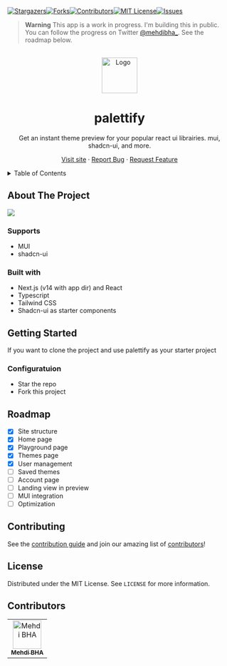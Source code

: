 [![Stargazers][stars-shield]][stars-url][![Forks][forks-shield]][forks-url][![Contributors][contributors-shield]][contributors-url][![MIT License][license-shield]][license-url][![Issues][issues-shield]][issues-url]

> **Warning**
> This app is a work in progress. I'm building this in public. You can follow the progress on Twitter [@mehdibha\_](https://twitter.com/mehdibha_).
> See the roadmap below.

<br/>
<div align="center">
  <a href="https://github.com/mehdibha/palettify">
    <img src="https://palettify.co/images/logo.png" alt="Logo" width="80" height="80">
  </a>
  <h1 align="center">palettify</h1>
  <p align="center">
    Get an instant theme preview for your popular react ui librairies. mui, shadcn-ui, and more.
  </p>
  <p>
    
   <a href="https://palettify.co">Visit site</a>
    ·
    <a href="https://github.com/mehdibha/palettify/issues">Report Bug</a>
    ·
    <a href="https://github.com/mehdibha/palettify/issues">Request Feature</a>
  </p>
</div>

<details>
  <summary>Table of Contents</summary>
  <ol>
    <li><a href="#about-the-project">About The Project</a>
      <ul>
        <li><a href="#features">Features</a></li>
        <li><a href="#built-with">Built With</a></li>
      </ul>
    </li>
    <li><a href="#getting-started">Getting Started</a></li>
    <li><a href="#roadmap">Roadmap</a></li>
    <li><a href="#sites-using-notionfolio">Sites using palettify</a></li>
    <li><a href="#contributing">Contributing</a></li>
    <li><a href="#license">License</a></li>
    <li><a href="#contributors">Contributors</a></li>
  </ol>
</details>

<!-- ABOUT THE PROJECT -->

## About The Project

<img src="https://palettify.co/images/demo.gif" />

### Supports

- MUI
- shadcn-ui

### Built with

- Next.js (v14 with app dir) and React
- Typescript
- Tailwind CSS
- Shadcn-ui as starter components

## Getting Started

If you want to clone the project and use palettify as your starter project

### Configuratuion

- Star the repo
- Fork this project

## Roadmap

- [x] Site structure
- [x] Home page
- [x] Playground page
- [x] Themes page
- [x] User management
- [ ] Saved themes
- [ ] Account page
- [ ] Landing view in preview
- [ ] MUI integration
- [ ] Optimization

<!-- CONTRIBUTING -->

## Contributing

See the [contribution guide](CONTRIBUTING.md) and join our amazing list of [contributors](https://github.com/mehdibha/palettify/graphs/contributors)!

<!-- LICENSE -->

## License

Distributed under the MIT License. See `LICENSE` for more information.

## Contributors

<table><tr align="left">
  <td align="center"><a href="https://github.com/mehdibha"><img src="https://avatars.githubusercontent.com/u/12223900?v=4" width="64px;"alt="Mehdi BHA"/><br/><sub><b>Mehdi BHA</b></sub></a></td>
</tr></table>

[contributors-shield]: https://img.shields.io/github/contributors/mehdibha/palettify.svg?style=for-the-badge
[contributors-url]: https://github.com/mehdibha/palettify/graphs/contributors
[forks-shield]: https://img.shields.io/github/forks/mehdibha/palettify.svg?style=for-the-badge
[forks-url]: https://github.com/mehdibha/palettify.svg/network/members
[stars-shield]: https://img.shields.io/github/stars/mehdibha/palettify.svg?style=for-the-badge
[stars-url]: https://github.com/mehdibha/palettify.svg/stargazers
[issues-shield]: https://img.shields.io/github/issues/mehdibha/palettify.svg?style=for-the-badge
[issues-url]: https://github.com/mehdibha/palettify.svg/issues
[license-shield]: https://img.shields.io/github/license/mehdibha/palettify.svg?style=for-the-badge
[license-url]: https://github.com/mehdibha/palettify.svg/blob/master/LICENSE.txt
